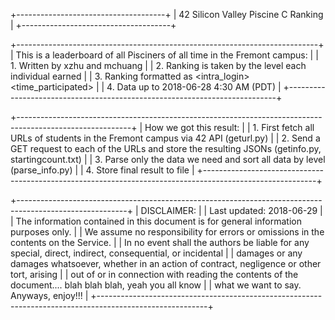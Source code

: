 +-------------------------------------+
| 42 Silicon Valley Piscine C Ranking |
+-------------------------------------+

+---------------------------------------------------------------------------+
| This is a leaderboard of all Pisciners of all time in the Fremont campus: |
|  1. Written by xzhu and mchuang                                           |
|  2. Ranking is taken by the level each individual earned                  |
|  3. Ranking formatted as <rank> <intra_login> <level> <time_participated> |
|  4. Data up to 2018-06-28 4:30 AM (PDT)                                   |
+---------------------------------------------------------------------------+

+----------------------------------------------------------------------------------------------------------+
| How we got this result:                                                                                  |
|  1. First fetch all URLs of students in the Fremont campus via 42 API (geturl.py)                        |
|  2. Send a GET request to each of the URLs and store the resulting JSONs (getinfo.py, startingcount.txt) |
|  3. Parse only the data we need and sort all data by level (parse_info.py)                               |
|  4. Store final result to file                                                                           |
+----------------------------------------------------------------------------------------------------------+

+---------------------------------------------------------------------------------------------------------+
| DISCLAIMER:                                                                                             |
| Last updated: 2018-06-29                                                                                |
| The information contained in this document is for general information purposes only.                    |
| We assume no responsibility for errors or omissions in the contents on the Service.                     |
| In no event shall the authors be liable for any special, direct, indirect, consequential, or incidental |
| damages or any damages whatsoever, whether in an action of contract, negligence or other tort, arising  |
| out of or in connection with reading the contents of the document.... blah blah blah, yeah you all know |
| what we want to say. Anyways, enjoy!!!                                                                  |
+---------------------------------------------------------------------------------------------------------+
